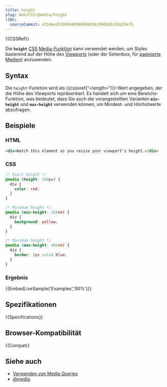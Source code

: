 ```yaml
---
title: height
slug: Web/CSS/@media/height
l10n:
  sourceCommit: 421deed53984505909884b3b290002b228d29e7b
---
```


{{CSSRef}}

Die **`height`** [CSS](/de/docs/Web/CSS) [Media-Funktion](/de/docs/Web/CSS/@media#media_features) kann verwendet werden, um Styles basierend auf der Höhe des [Viewports](/de/docs/Glossary/viewport) (oder der Seitenbox, für [paginierte Medien](/de/docs/Web/CSS/CSS_paged_media)) anzuwenden.

## Syntax

Die `height`-Funktion wird als {{cssxref("&lt;length&gt;")}}-Wert angegeben, der die Höhe des Viewports repräsentiert. Es handelt sich um eine Bereichs-Funktion, was bedeutet, dass Sie auch die vorangestellten Varianten **`min-height`** und **`max-height`** verwenden können, um Mindest- und Höchstwerte abzufragen.

## Beispiele

### HTML

```html
<div>Watch this element as you resize your viewport's height.</div>
```

### CSS

```css
/* Exact height */
@media (height: 360px) {
  div {
    color: red;
  }
}

/* Minimum height */
@media (min-height: 25rem) {
  div {
    background: yellow;
  }
}

/* Maximum height */
@media (max-height: 40rem) {
  div {
    border: 2px solid blue;
  }
}
```

### Ergebnis

{{EmbedLiveSample('Examples','90%')}}

## Spezifikationen

{{Specifications}}

## Browser-Kompatibilität

{{Compat}}

## Siehe auch

- [Verwenden von Media Queries](/de/docs/Web/CSS/CSS_media_queries/Using_media_queries)
- [@media](/de/docs/Web/CSS/@media)
